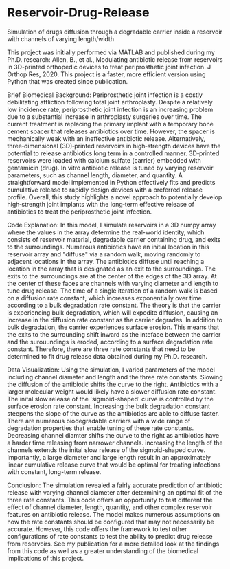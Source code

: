 # Reservoir-Drug-Release
Simulation of drugs diffusion through a degradable carrier inside a reservoir with channels of varying length/width

This project was initially performed via MATLAB and published during my Ph.D. research:
Allen, B., et al., Modulating antibiotic release from reservoirs in 3D-printed orthopedic devices to treat periprosthetic joint infection. J Orthop Res, 2020.
This project is a faster, more efficient version using Python that was created since publication.

Brief Biomedical Background:
Periprosthetic joint infection is a costly debilitating affliction following total joint arthroplasty. Despite a relatively low incidence rate, periprosthetic joint infection is an increasing problem due to a substantial increase in arthroplasty surgeries over time. The current treatment is replacing the primary implant with a temporary bone cement spacer that releases antibiotics over time. However, the spacer is mechanically weak with an ineffective antibiotic release. Alternatively, three‐dimensional (3D)‐printed reservoirs in high‐strength devices have the potential to release antibiotics long term in a controlled manner. 3D‐printed reservoirs were loaded with calcium sulfate (carrier) embedded with gentamicin (drug). In vitro antibiotic release is tuned by varying reservoir parameters, such as channel length, diameter, and quantity. A straightforward model implemented in Python effectively fits and predicts cumulative release to rapidly design devices with a preferred release profile. Overall, this study highlights a novel approach to potentially develop high‐strength joint implants with the long‐term effective release of antibiotics to treat the periprosthetic joint infection.

Code Explanation:
In this model, I simulate reservoirs in a 3D numpy array where the values in the array determine the real-world identity, which consists of reservoir material, degradable carrier containing drug, and exits to the surroundings.  Numerous antibiotics have an initial location in this reservoir array and "diffuse" via a random walk, moving randomly to adjacent locations in the array.  The antibiotics diffuse until reaching a location in the array that is designated as an exit to the surroundings.  The exits to the surroundings are at the center of the edges of the 3D array.  At the center of these faces are channels with varying diameter and length to tune drug release.  The time of a single iteration of a random walk is based on a diffusion rate constant, which increases exponentially over time according to a bulk degradation rate constant.  The theory is that the carrier is experiencing bulk degradation, which will expedite diffusion, causing an increase in the diffusion rate constant as the carrier degrades.  In addition to bulk degradation, the carrier experiences surface erosion.  This means that the exits to the surrounding shift inward as the inteface between the carrier and the surouundings is eroded, according to a surface degradation rate constant.  Therefore, there are three rate constants that need to be determined to fit drug release data obtained during my Ph.D. research.

Data Visualization:
Using the simulation, I varied parameters of the model including channel diameter and length and the three rate constants.  Slowing the diffusion of the antibiotic shifts the curve to the right.  Antibiotics with a larger molecular weight would likely have a slower diffusion rate constant.  The inital slow release of the 'sigmoid-shaped' curve is controlled by the surface erosion rate constant.  Increasing the bulk degradation constant steepens the slope of the curve as the antibiotics are able to diffuse faster.  There are numerous biodegradable carriers with a wide range of degradation properties that enable tuning of these rate constants.  Decreasing channel diamter shifts the curve to the right as antibiotics have a harder time releasing from narrower channels.  increasing the length of the channels extends the inital slow release of the sigmoid-shaped curve.  Importantly, a large diameter and large length result in an approximately linear cumulative release curve that would be optimal for treating infections with constant, long-term release.

Conclusion:
The simulation revealed a fairly accurate prediction of antibiotic release with varying channel diameter after determining an optimal fit of the three rate constants.  This code offers an opportunity to test different the effect of channel diameter, length, quantity, and other complex reservoir features on antibiotic release.  The model makes numerous assumptions on how the rate constants should be configured that may not necessarily be accurate.  However, this code offers the framework to test other configurations of rate constants to test the ability to predict drug release from reservoirs.  See my publication for a more detailed look at the findings from this code as well as a greater understanding of the biomedical implications of this project.

